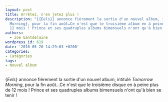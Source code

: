 ```yaml
---
layout: post
title: Arrêtez, n'en jetez plus !
description: "{{Eels}} annonce fièrement la sortie d'un nouvel album, intitulé {Tomorrow
  Morning}, pour la fin août…Ce n'est que le troisième album en à peine plus de
  12 mois ! Prince et ses quadruples albums bimensuels n'ont qu'à bien se tenir !"
authors:
  - Joe Gantdelaine
wordpress_id: 619
date: '2010-05-20 14:29:03 +0200'
categories:
- Catégories
tags:
- Nouvel album
---
```

{*Eels*} annonce fièrement la sortie d'un nouvel album, intitulé *Tomorrow Morning*, pour la fin août…Ce n'est que le troisième disque en à peine plus de 12 mois ! Prince et ses quadruples albums bimensuels n'ont qu'à bien se tenir !
